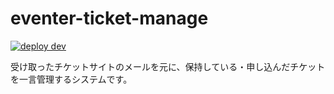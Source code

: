 # eventer-ticket-manage

[![deploy dev](https://github.com/miutaku/eventer-ticket-manage/actions/workflows/dev.yml/badge.svg)](https://github.com/miutaku/eventer-ticket-manage/actions/workflows/dev.yml)

受け取ったチケットサイトのメールを元に、保持している・申し込んだチケットを一言管理するシステムです。
